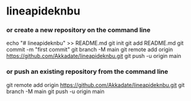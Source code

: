 # lineapideknbu
### or create a new repository on the command line
echo "# lineapideknbu" >> README.md
git init
git add README.md
git commit -m "first commit"
git branch -M main
git remote add origin https://github.com/Akkadate/lineapideknbu.git
git push -u origin main

### or push an existing repository from the command line
git remote add origin https://github.com/Akkadate/lineapideknbu.git
git branch -M main
git push -u origin main
